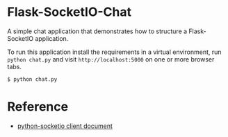 Flask-SocketIO-Chat
===================

A simple chat application that demonstrates how to structure a Flask-SocketIO application.

To run this application install the requirements in a virtual environment, run `python chat.py` and visit `http://localhost:5000` on one or more browser tabs.

    $ python chat.py


Reference
=========

+ [python-socketio client document](https://python-socketio.readthedocs.io/en/latest/client.html)